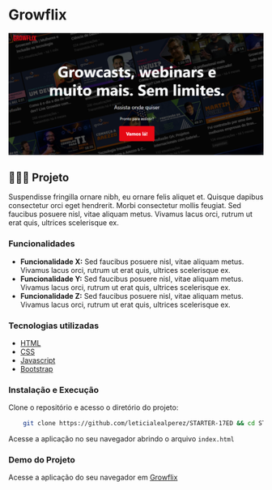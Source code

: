 # Growflix

<img src="./assets/images/screenshot.png">

## 👨🏻‍💻 Projeto

Suspendisse fringilla ornare nibh, eu ornare felis aliquet et. Quisque dapibus consectetur orci eget hendrerit. Morbi consectetur mollis feugiat. Sed faucibus posuere nisl, vitae aliquam metus. Vivamus lacus orci, rutrum ut erat quis, ultrices scelerisque ex.

### Funcionalidades

- **Funcionalidade X:** Sed faucibus posuere nisl, vitae aliquam metus. Vivamus lacus orci, rutrum ut erat quis, ultrices scelerisque ex.
- **Funcionalidade Y:** Sed faucibus posuere nisl, vitae aliquam metus. Vivamus lacus orci, rutrum ut erat quis, ultrices scelerisque ex.
- **Funcionalidade Z:** Sed faucibus posuere nisl, vitae aliquam metus. Vivamus lacus orci, rutrum ut erat quis, ultrices scelerisque ex.

### Tecnologias utilizadas

- [HTML](https://developer.mozilla.org/pt-BR/docs/Web/HTML)
- [CSS](https://developer.mozilla.org/pt-BR/docs/Web/CSS)
- [Javascript](https://developer.mozilla.org/pt-BR/docs/Web/CSS)
- [Bootstrap](https://developer.mozilla.org/pt-BR/docs/Web/CSS)

### Instalação e Execução

Clone o repositório e acesso o diretório do projeto:

```bash
    git clone https://github.com/leticialealperez/STARTER-17ED && cd STARTER-17ED
```

Acesse a aplicação no seu navegador abrindo o arquivo `index.html`

### Demo do Projeto

Acesse a aplicação do seu navegador em [Growflix](https://growflix.vercel.app/)
